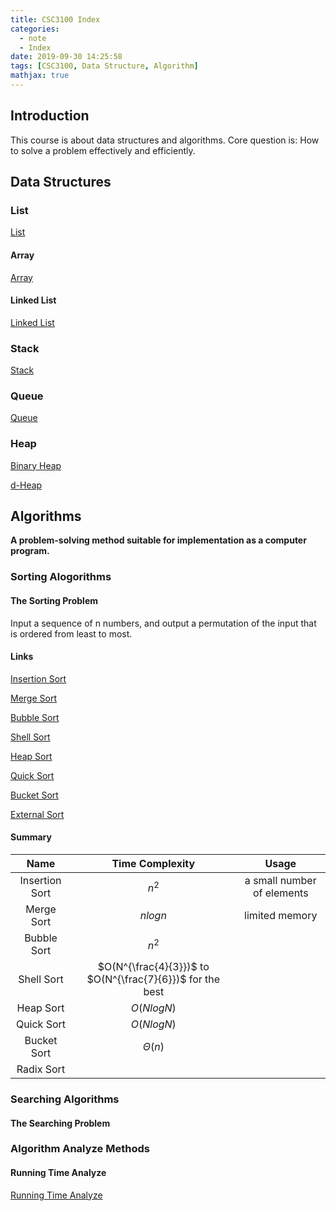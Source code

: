 ```yaml
---
title: CSC3100 Index
categories:
  - note
  - Index
date: 2019-09-30 14:25:58
tags: [CSC3100, Data Structure, Algorithm]
mathjax: true
---
```


## Introduction

This course is about data structures and algorithms. Core question is: How to solve a problem effectively and efficiently.

## Data Structures

### List

[List](/2019/09/20/note/CSC3100/CSC3100-Week4/#List)

#### Array

[Array](/2019/09/20/note/CSC3100/CSC3100-Week4/#Array)

#### Linked List

[Linked List](/2019/09/20/note/CSC3100/CSC3100-Week4/#Linked-List)

### Stack

[Stack](/2019/09/20/note/CSC3100/CSC3100-Week4/#Stack)

### Queue

[Queue](/2019/09/20/note/CSC3100/CSC3100-Week4/#Queue)

### Heap

[Binary Heap](/2019/09/26/note/CSC3100/CSC3100-Week5/#Binary-Heap-1)

[d-Heap](/2019/09/26/note/CSC3100/CSC3100-Week5/#d-heap)

## Algorithms

**A problem-solving method suitable for implementation as a computer program.**

### Sorting Alogorithms

#### The Sorting Problem

Input a sequence of n numbers, and output a permutation of the input that is ordered from least to most.

#### Links

[Insertion Sort](/2019/09/14/note/CSC3100/CSC3100-Week2/#Insertion-Sort)

[Merge Sort](/2019/09/14/note/CSC3100/CSC3100-Week2/#Merge-Sort)

[Bubble Sort](/2019/09/26/note/CSC3100/CSC3100-Week6/#Bubble-Sort)

[Shell Sort](/2019/09/26/note/CSC3100/CSC3100-Week6/#Shell-Sort)

[Heap Sort](/2019/09/26/note/CSC3100/CSC3100-Week6/#Heap-Sort)

[Quick Sort](/2019/09/26/note/CSC3100/CSC3100-Week6/#Quick-Sort)

[Bucket Sort](/2019/09/26/note/CSC3100/CSC3100-Week6/#Bucket-Sort)

[External Sort](/2019/09/26/note/CSC3100/CSC3100-Week6/#External-Sort)

#### Summary

Name | Time Complexity | Usage
:-: | :-: | :-:
Insertion Sort | $n^2$ | a small number of elements
Merge Sort | $nlogn$ | limited memory
Bubble Sort | $n^2$ | 
Shell Sort | $O(N^{\frac{4}{3}})$ to $O(N^{\frac{7}{6}})$ for the best | 
Heap Sort | $O(NlogN)$ | 
Quick Sort | $O(NlogN)$ | 
Bucket Sort | $\Theta (n)$ | 
Radix Sort |  | 

### Searching Algorithms

#### The Searching Problem



### Algorithm Analyze Methods

#### Running Time Analyze

[Running Time Analyze](http://localhost:4000/2019/09/20/note/CSC3100/CSC3100-Week3/)


